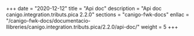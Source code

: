 +++
date        = "2020-12-12"
title       = "Api doc"
description = "Api doc canigo.integration.tributs.pica 2.2.0"
sections    = "canigo-fwk-docs"
enllac		= "/canigo-fwk-docs/documentacio-llibreries/canigo.integration.tributs.pica/2.2.0/api-doc/"
weight		= 5
+++
